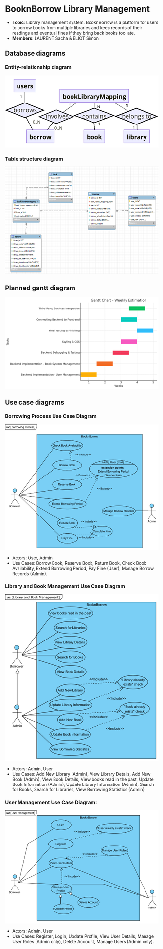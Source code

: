 # BooknBorrow Library Management

- **Topic**: Library management system. BooknBorrow is a platform for users to borrow books from multiple libraries and keep records of their readings and eventual fines if they bring back books too late.
- **Members**: LAURENT Sacha & ELIOT Simon


## Database diagrams
### Entity-relationship diagram
<img src="https://github.com/Hormone4/BooknBorrow-Library-Management/blob/main/diagrams/database/ER-diagram.png" alt=""/>

### Table structure diagram
<img src="https://github.com/Hormone4/BooknBorrow-Library-Management/blob/main/diagrams/database/Table-structure-diagram.png" alt=""/>

## Planned gantt diagram
<img src="https://github.com/Hormone4/BooknBorrow-Library-Management/blob/main/diagrams/gantt/gantt-diagram.png" alt=""/>

## Use case diagrams

### Borrowing Process Use Case Diagram
<img src="https://github.com/Hormone4/BooknBorrow-Library-Management/blob/main/diagrams/use-cases/Borrowing-Process.png" alt=""/>

- Actors: User, Admin
- Use Cases: Borrow Book, Reserve Book, Return Book, Check Book Availability, Extend Borrowing Period, Pay Fine (User), Manage Borrow Records (Admin).

### Library and Book Management Use Case Diagram
<img src="https://github.com/Hormone4/BooknBorrow-Library-Management/blob/main/diagrams/use-cases/Library-and-Book-Management.png" alt=""/>

- Actors: Admin, User
- Use Cases: Add New Library (Admin), View Library Details, Add New Book (Admin), View Book Details, View books read in the past, Update Book Information (Admin), Update Library Information (Admin), Search for Books, Search for Libraries, View Borrowing Statistics (Admin).

### User Management Use Case Diagram:
<img src="https://github.com/Hormone4/BooknBorrow-Library-Management/blob/main/diagrams/use-cases/User-Management.png" alt=""/>

- Actors: Admin, User
- Use Cases: Register, Login, Update Profile, View User Details, Manage User Roles (Admin only), Delete Account, Manage Users (Admin only).
